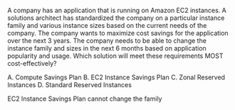 A company has an application that is running on Amazon EC2 instances. A solutions architect has standardized the company on a particular instance family and various instance sizes based on the current needs of the company. The company wants to maximize cost savings for the application over the next 3 years. The company needs to be able to change the instance family and sizes in the next 6 months based on application popularity and usage. Which solution will meet these requirements MOST cost-effectively? 

A. Compute Savings Plan
B. EC2 Instance Savings Plan 
C. Zonal Reserved Instances 
D. Standard Reserved Instances

EC2 Instance Savings Plan cannot change the family